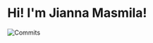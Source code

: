 # Hi! I'm Jianna Masmila!

![Commits](http://github-profile-summary-cards.vercel.app/api/cards/profile-details?username=milkshakegum&theme=github_dark)

<!-- Don't include
![Contributions](/metrics.plugin.isocalendar.fullyear.svg)![Languages](/metrics.plugin.languages.indepth.svg)
-->
